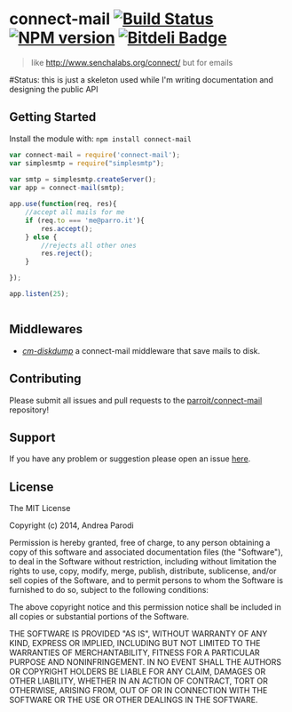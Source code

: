 # connect-mail [![Build Status](https://secure.travis-ci.org/parroit/connect-mail.png?branch=master)](http://travis-ci.org/parroit/connect-mail) [![NPM version](https://badge-me.herokuapp.com/api/npm/connect-mail.png)](http://badges.enytc.com/for/npm/connect-mail) [![Bitdeli Badge](https://d2weczhvl823v0.cloudfront.net/parroit/connect-mail/trend.png)](https://bitdeli.com/free "Bitdeli Badge")

> like http://www.senchalabs.org/connect/ but for emails

#Status: this is just a skeleton used while I'm writing documentation and designing the public API


## Getting Started
Install the module with: `npm install connect-mail`

```javascript
var connect-mail = require('connect-mail');
var simplesmtp = require("simplesmtp");
    
var smtp = simplesmtp.createServer();
var app = connect-mail(smtp);

app.use(function(req, res){
    //accept all mails for me
    if (req.to === 'me@parro.it'){
        res.accept();
    } else { 
        //rejects all other ones
        res.reject();
    }

});

app.listen(25);



```

## Middlewares

* [*cm-diskdump*](https://github.com/connect-mail/cm-diskdump) a connect-mail middleware that save mails to disk.


## Contributing

Please submit all issues and pull requests to the [parroit/connect-mail](http://github.com/parroit/connect-mail) repository!

## Support
If you have any problem or suggestion please open an issue [here](https://github.com/parroit/connect-mail/issues).

## License 

The MIT License

Copyright (c) 2014, Andrea Parodi

Permission is hereby granted, free of charge, to any person
obtaining a copy of this software and associated documentation
files (the "Software"), to deal in the Software without
restriction, including without limitation the rights to use,
copy, modify, merge, publish, distribute, sublicense, and/or sell
copies of the Software, and to permit persons to whom the
Software is furnished to do so, subject to the following
conditions:

The above copyright notice and this permission notice shall be
included in all copies or substantial portions of the Software.

THE SOFTWARE IS PROVIDED "AS IS", WITHOUT WARRANTY OF ANY KIND,
EXPRESS OR IMPLIED, INCLUDING BUT NOT LIMITED TO THE WARRANTIES
OF MERCHANTABILITY, FITNESS FOR A PARTICULAR PURPOSE AND
NONINFRINGEMENT. IN NO EVENT SHALL THE AUTHORS OR COPYRIGHT
HOLDERS BE LIABLE FOR ANY CLAIM, DAMAGES OR OTHER LIABILITY,
WHETHER IN AN ACTION OF CONTRACT, TORT OR OTHERWISE, ARISING
FROM, OUT OF OR IN CONNECTION WITH THE SOFTWARE OR THE USE OR
OTHER DEALINGS IN THE SOFTWARE.

